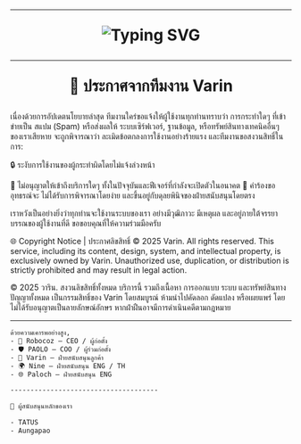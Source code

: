 <h1 align="center">

----------------------------------------
<p align="center">
  <img src="https://readme-typing-svg.herokuapp.com?font=Fira+Code&weight=600&size=22&pause=1000&color=FFA500&center=true&vCenter=true&width=600&lines=Coming soon autonex security" alt="Typing SVG" />
</p>

----------------------------------------

📢 ประกาศจากทีมงาน Varin
</h1>
เนื่องด้วยการอัปเดตนโยบายล่าสุด ทีมงานใคร่ขอแจ้งให้ผู้ใช้งานทุกท่านทราบว่า การกระทำใดๆ ที่เข้าข่ายเป็น สแปม (Spam) หรือส่งผลให้ ระบบเซิร์ฟเวอร์, ฐานข้อมูล, หรือทรัพย์สินทางเทคนิคอื่นๆ ของเราเสียหาย
จะถูกพิจารณาว่า ละเมิดข้อตกลงการใช้งานอย่างร้ายแรง และทีมงานขอสงวนสิทธิ์ในการ:

🔒 ระงับการใช้งานของผู้กระทำผิดโดยไม่แจ้งล่วงหน้า

🚫 ไม่อนุญาตให้เข้าถึงบริการใดๆ ทั้งในปัจจุบันและฟีเจอร์ที่กำลังจะเปิดตัวในอนาคต
📩 คำร้องขออุทธรณ์จะ ไม่ได้รับการพิจารณาโดยง่าย และขึ้นอยู่กับดุลยพินิจของฝ่ายสนับสนุนโดยตรง

เราหวังเป็นอย่างยิ่งว่าทุกท่านจะใช้งานระบบของเรา อย่างมีวุฒิภาวะ มีเหตุผล และอยู่ภายใต้จรรยาบรรณของผู้ใช้งานที่ดี
ขอขอบคุณที่ให้ความร่วมมือครับ

🌐 Copyright Notice | ประกาศลิขสิทธิ์
© 2025 Varin. All rights reserved.
This service, including its content, design, system, and intellectual property, is exclusively owned by Varin. Unauthorized use, duplication, or distribution is strictly prohibited and may result in legal action.

© 2025 วาริน. สงวนลิขสิทธิ์ทั้งหมด
บริการนี้ รวมถึงเนื้อหา การออกแบบ ระบบ และทรัพย์สินทางปัญญาทั้งหมด เป็นกรรมสิทธิ์ของ Varin โดยสมบูรณ์
ห้ามนำไปคัดลอก ดัดแปลง หรือเผยแพร่ โดยไม่ได้รับอนุญาตเป็นลายลักษณ์อักษร หากฝ่าฝืนอาจมีการดำเนินคดีตามกฎหมาย

-------------------------------------
```bash
ด้วยความเคารพอย่างสูง,
- 🤖 Robocoz — CEO / ผู้ก่อตั้ง
- 🛡️ PAOLO — COO / ผู้ร่วมก่อตั้ง
- 🔧 Varin — ฝ่ายสนับสนุนลูกค้า
- 🌍 Nine — ฝ่ายสนับสนุน ENG / TH
- 🌐 Paloch — ฝ่ายสนับสนุน ENG

-------------------------------------

🤝 ผู้สนับสนุนหลักของเรา

- TATUS
- Aungapao

